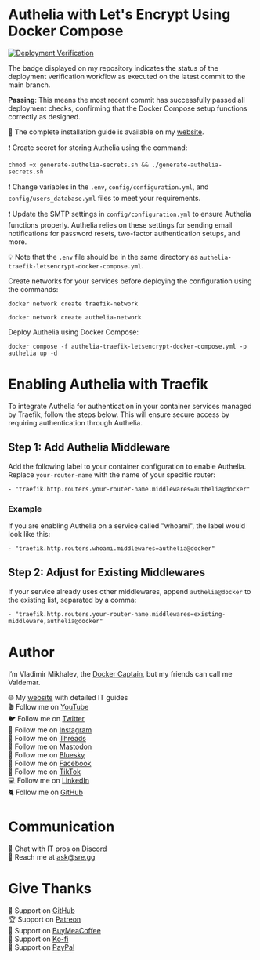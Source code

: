 # Authelia with Let's Encrypt Using Docker Compose

[![Deployment Verification](https://github.com/heyvaldemar/authelia-traefik-letsencrypt-docker-compose/actions/workflows/00-deployment-verification.yml/badge.svg)](https://github.com/heyvaldemar/authelia-traefik-letsencrypt-docker-compose/actions)

The badge displayed on my repository indicates the status of the deployment verification workflow as executed on the latest commit to the main branch.

**Passing**: This means the most recent commit has successfully passed all deployment checks, confirming that the Docker Compose setup functions correctly as designed.

📙 The complete installation guide is available on my [website](https://www.heyvaldemar.com/install-authelia-using-docker-compose/).

❗ Create secret for storing Authelia using the command:

`chmod +x generate-authelia-secrets.sh && ./generate-authelia-secrets.sh`

❗ Change variables in the `.env`, `config/configuration.yml`, and `config/users_database.yml` files to meet your requirements.

❗ Update the SMTP settings in `config/configuration.yml` to ensure Authelia functions properly. Authelia relies on these settings for sending email notifications for password resets, two-factor authentication setups, and more.

💡 Note that the `.env` file should be in the same directory as `authelia-traefik-letsencrypt-docker-compose.yml`.

Create networks for your services before deploying the configuration using the commands:

`docker network create traefik-network`

`docker network create authelia-network`

Deploy Authelia using Docker Compose:

`docker compose -f authelia-traefik-letsencrypt-docker-compose.yml -p authelia up -d`

# Enabling Authelia with Traefik

To integrate Authelia for authentication in your container services managed by Traefik, follow the steps below. This will ensure secure access by requiring authentication through Authelia.

## Step 1: Add Authelia Middleware

Add the following label to your container configuration to enable Authelia. Replace `your-router-name` with the name of your specific router:

`- "traefik.http.routers.your-router-name.middlewares=authelia@docker"`

### Example

If you are enabling Authelia on a service called "whoami", the label would look like this:

`- "traefik.http.routers.whoami.middlewares=authelia@docker"`

## Step 2: Adjust for Existing Middlewares

If your service already uses other middlewares, append `authelia@docker` to the existing list, separated by a comma:

`- "traefik.http.routers.your-router-name.middlewares=existing-middleware,authelia@docker"`

# Author

I’m Vladimir Mikhalev, the [Docker Captain](https://www.docker.com/captains/vladimir-mikhalev/), but my friends can call me Valdemar.

🌐 My [website](https://www.heyvaldemar.com/) with detailed IT guides\
🎬 Follow me on [YouTube](https://www.youtube.com/channel/UCf85kQ0u1sYTTTyKVpxrlyQ?sub_confirmation=1)\
🐦 Follow me on [Twitter](https://twitter.com/heyValdemar)\
🎨 Follow me on [Instagram](https://www.instagram.com/heyvaldemar/)\
🧵 Follow me on [Threads](https://www.threads.net/@heyvaldemar)\
🐘 Follow me on [Mastodon](https://mastodon.social/@heyvaldemar)\
🧊 Follow me on [Bluesky](https://bsky.app/profile/heyvaldemar.bsky.social)\
🎸 Follow me on [Facebook](https://www.facebook.com/heyValdemarFB/)\
🎥 Follow me on [TikTok](https://www.tiktok.com/@heyvaldemar)\
💻 Follow me on [LinkedIn](https://www.linkedin.com/in/heyvaldemar/)\
🐈 Follow me on [GitHub](https://github.com/heyvaldemar)

# Communication

👾 Chat with IT pros on [Discord](https://discord.gg/AJQGCCBcqf)\
📧 Reach me at ask@sre.gg

# Give Thanks

💎 Support on [GitHub](https://github.com/sponsors/heyValdemar)\
🏆 Support on [Patreon](https://www.patreon.com/heyValdemar)\
🥤 Support on [BuyMeaCoffee](https://www.buymeacoffee.com/heyValdemar)\
🍪 Support on [Ko-fi](https://ko-fi.com/heyValdemar)\
💖 Support on [PayPal](https://www.paypal.com/paypalme/heyValdemarCOM)

